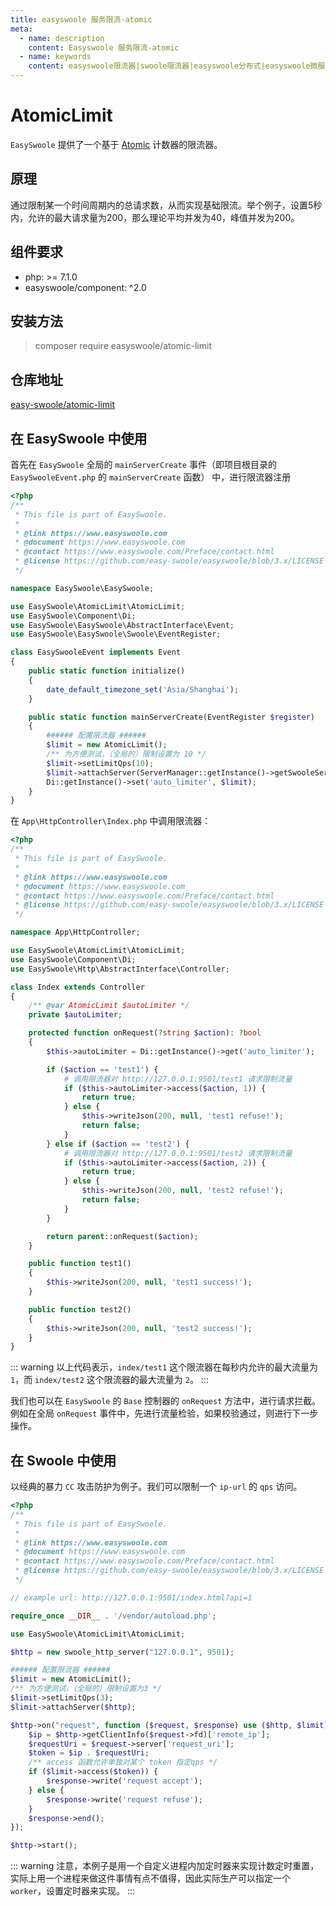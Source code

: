 ```yaml
---
title: easyswoole 服务限流-atomic
meta:
  - name: description
    content: Easyswoole 服务限流-atomic
  - name: keywords
    content: easyswoole限流器|swoole限流器|easyswoole分布式|easyswoole微服务
---
```


# AtomicLimit

`EasySwoole` 提供了一个基于 [Atomic](http://swoole.easyswoole.com/ProcessCommunication/atomic.html) 计数器的限流器。

## 原理

通过限制某一个时间周期内的总请求数，从而实现基础限流。举个例子，设置5秒内，允许的最大请求量为200，那么理论平均并发为40，峰值并发为200。

## 组件要求

- php: >= 7.1.0
- easyswoole/component: ^2.0


## 安装方法

> composer require easyswoole/atomic-limit

## 仓库地址

[easy-swoole/atomic-limit](https://github.com/easy-swoole/atomic-limit)

## 在 EasySwoole 中使用

首先在 `EasySwoole` 全局的 `mainServerCreate` 事件（即项目根目录的 `EasySwooleEvent.php` 的 `mainServerCreate` 函数） 中，进行限流器注册

```php
<?php
/**
 * This file is part of EasySwoole.
 *
 * @link https://www.easyswoole.com
 * @document https://www.easyswoole.com
 * @contact https://www.easyswoole.com/Preface/contact.html
 * @license https://github.com/easy-swoole/easyswoole/blob/3.x/LICENSE
 */

namespace EasySwoole\EasySwoole;

use EasySwoole\AtomicLimit\AtomicLimit;
use EasySwoole\Component\Di;
use EasySwoole\EasySwoole\AbstractInterface\Event;
use EasySwoole\EasySwoole\Swoole\EventRegister;

class EasySwooleEvent implements Event
{
    public static function initialize()
    {
        date_default_timezone_set('Asia/Shanghai');
    }

    public static function mainServerCreate(EventRegister $register)
    {
        ###### 配置限流器 ######
        $limit = new AtomicLimit();
        /** 为方便测试，（全局的）限制设置为 10 */
        $limit->setLimitQps(10);
        $limit->attachServer(ServerManager::getInstance()->getSwooleServer());
        Di::getInstance()->set('auto_limiter', $limit);
    }
}
```

在 `App\HttpController\Index.php` 中调用限流器：

```php
<?php
/**
 * This file is part of EasySwoole.
 *
 * @link https://www.easyswoole.com
 * @document https://www.easyswoole.com
 * @contact https://www.easyswoole.com/Preface/contact.html
 * @license https://github.com/easy-swoole/easyswoole/blob/3.x/LICENSE
 */

namespace App\HttpController;

use EasySwoole\AtomicLimit\AtomicLimit;
use EasySwoole\Component\Di;
use EasySwoole\Http\AbstractInterface\Controller;

class Index extends Controller
{
    /** @var AtomicLimit $autoLimiter */
    private $autoLimiter;

    protected function onRequest(?string $action): ?bool
    {
        $this->autoLimiter = Di::getInstance()->get('auto_limiter');

        if ($action == 'test1') {
            # 调用限流器对 http://127.0.0.1:9501/test1 请求限制流量
            if ($this->autoLimiter->access($action, 1)) {
                return true;
            } else {
                $this->writeJson(200, null, 'test1 refuse!');
                return false;
            }
        } else if ($action == 'test2') {
            # 调用限流器对 http://127.0.0.1:9501/test2 请求限制流量
            if ($this->autoLimiter->access($action, 2)) {
                return true;
            } else {
                $this->writeJson(200, null, 'test2 refuse!');
                return false;
            }
        }

        return parent::onRequest($action);
    }

    public function test1()
    {
        $this->writeJson(200, null, 'test1 success!');
    }

    public function test2()
    {
        $this->writeJson(200, null, 'test2 success!');
    }
}
```

::: warning 
 以上代码表示，`index/test1` 这个限流器在每秒内允许的最大流量为 `1`，而 `index/test2` 这个限流器的最大流量为 `2`。
:::

我们也可以在 `EasySwoole` 的 `Base` 控制器的 `onRequest` 方法中，进行请求拦截。例如在全局 `onRequest` 事件中，先进行流量检验，如果校验通过，则进行下一步操作。

## 在 Swoole 中使用

以经典的暴力 `CC` 攻击防护为例子。我们可以限制一个 `ip-url` 的 `qps` 访问。

```php
<?php
/**
 * This file is part of EasySwoole.
 *
 * @link https://www.easyswoole.com
 * @document https://www.easyswoole.com
 * @contact https://www.easyswoole.com/Preface/contact.html
 * @license https://github.com/easy-swoole/easyswoole/blob/3.x/LICENSE
 */

// example url: http://127.0.0.1:9501/index.html?api=1

require_once __DIR__ . '/vendor/autoload.php';

use EasySwoole\AtomicLimit\AtomicLimit;

$http = new swoole_http_server("127.0.0.1", 9501);

###### 配置限流器 ######
$limit = new AtomicLimit();
/** 为方便测试，（全局的）限制设置为3 */
$limit->setLimitQps(3);
$limit->attachServer($http);

$http->on("request", function ($request, $response) use ($http, $limit) {
    $ip = $http->getClientInfo($request->fd)['remote_ip'];
    $requestUri = $request->server['request_uri'];
    $token = $ip . $requestUri;
    /** access 函数允许单独对某个 token 指定qps */
    if ($limit->access($token)) {
        $response->write('request accept');
    } else {
        $response->write('request refuse');
    }
    $response->end();
});

$http->start();
```

::: warning 
 注意，本例子是用一个自定义进程内加定时器来实现计数定时重置，实际上用一个进程来做这件事情有点不值得，因此实际生产可以指定一个 `worker`，设置定时器来实现。
:::